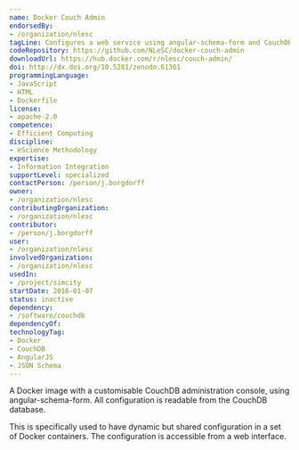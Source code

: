 ```yaml
---
name: Docker Couch Admin
endorsedBy:
- /organization/nlesc
tagLine: Configures a web service using angular-schema-form and CouchDB
codeRepository: https://github.com/NLeSC/docker-couch-admin
downloadUrl: https://hub.docker.com/r/nlesc/couch-admin/
doi: http://dx.doi.org/10.5281/zenodo.61301
programmingLanguage:
- JavaScript
- HTML
- Dockerfile
license:
- apache-2.0
competence:
- Efficient Computing
discipline:
- eScience Methodology
expertise:
- Information Integration
supportLevel: specialized
contactPerson: /person/j.borgdorff
owner:
- /organization/nlesc
contributingOrganization:
- /organization/nlesc
contributor:
- /person/j.borgdorff
user:
- /organization/nlesc
involvedOrganization:
- /organization/nlesc
usedIn:
- /project/simcity
startDate: 2016-01-07
status: inactive
dependency:
- /software/couchdb
dependencyOf:
technologyTag:
- Docker
- CouchDB
- AngularJS
- JSON Schema
---
```

A Docker image with a customisable CouchDB administration console, using
angular-schema-form. All configuration is readable from the CouchDB database.

This is specifically used to have dynamic but shared configuration in a set of
Docker containers. The configuration is accessible from a web interface.
